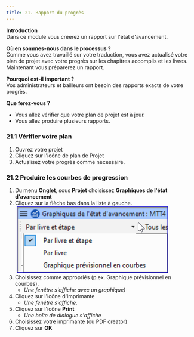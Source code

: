 ```yaml
---
title: 21. Rapport du progrès
---
```

**Introduction**  
Dans ce module vous créerez un rapport sur l'état d'avancement.

**Où en sommes-nous dans le processus ?**  
Comme vous avez travaillé sur votre traduction, vous avez actualisé votre plan de projet avec votre progrès sur les chapitres accomplis et les livres. Maintenant vous préparerez un rapport.

**Pourquoi est-il important ?**  
Vos administrateurs et bailleurs ont besoin des rapports exacts de votre progrès.

**Que ferez-vous ?** 
-  Vous allez vérifier que votre plan de projet est à jour.
-  Vous allez produire plusieurs rapports.


### 21.1 Vérifier votre plan

1.  Ouvrez votre projet
1.  Cliquez sur l'icône de plan de Projet
1.  Actualisez votre progrès comme nécessaire.


### 21.2 Produire les courbes de progression

1.  Du menu **Onglet**, sous **Projet** choisissez **Graphiques de l'état d'avancement**
1.  Cliquez sur la flèche bas dans la liste à gauche.  
    ![](../media/37b4f7cb0fc18d7ae7fe2ffb0f946c33.png)
1.  Choisissez comme appropriés (p.ex. Graphique prévisionnel en courbes).  
     -  *Une fenêtre s'affiche avec un graphique)*
1.  Cliquez sur l'icône d'imprimante  
     -  *Une fenêtre s'affiche.*
1.  Cliquez sur l'icône **Print**  
     -  *Une boîte de dialogue s'affiche*
1.  Choisissez votre imprimante (ou PDF creator)
1.  Cliquez sur **OK**
